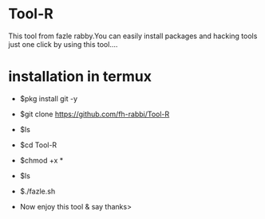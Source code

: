 # Tool-R
This tool from fazle rabby.You can easily install packages and hacking tools just one click by using this tool....
 
# installation in termux


- $pkg install git -y


- $git clone https://github.com/fh-rabbi/Tool-R


- $ls


- $cd Tool-R


- $chmod +x *


- $ls


- $./fazle.sh

* Now enjoy this tool & say thanks>
